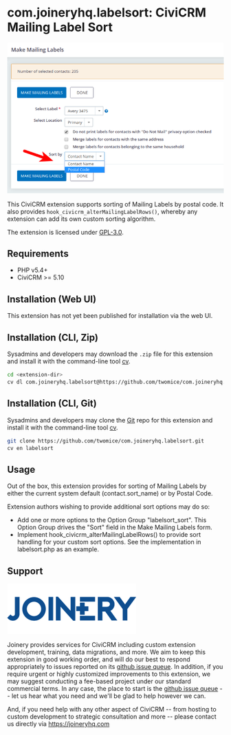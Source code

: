 # com.joineryhq.labelsort: CiviCRM Mailing Label Sort

![Screenshot](/images/labelsort.png)

This CiviCRM extension supports sorting of Mailing Labels by postal code. It also
provides `hook_civicrm_alterMailingLabelRows()`, whereby any extension can
add its own custom sorting algorithm.

The extension is licensed under [GPL-3.0](LICENSE.txt).

## Requirements

* PHP v5.4+
* CiviCRM >= 5.10

## Installation (Web UI)

This extension has not yet been published for installation via the web UI.

## Installation (CLI, Zip)

Sysadmins and developers may download the `.zip` file for this extension and
install it with the command-line tool [cv](https://github.com/civicrm/cv).

```bash
cd <extension-dir>
cv dl com.joineryhq.labelsort@https://github.com/twomice/com.joineryhq.labelsort/archive/master.zip
```

## Installation (CLI, Git)

Sysadmins and developers may clone the [Git](https://en.wikipedia.org/wiki/Git) repo for this extension and
install it with the command-line tool [cv](https://github.com/civicrm/cv).

```bash
git clone https://github.com/twomice/com.joineryhq.labelsort.git
cv en labelsort
```

## Usage

Out of the box, this extension provides for sorting of Mailing Labels by either
the current system default (contact.sort_name) or by Postal Code. 

Extension authors wishing to provide additional sort options may do so:
* Add one or more options to the Option Group "labelsort_sort". This Option 
  Group drives the "Sort" field in the Make Mailing Labels form.
* Implement hook_civicrm_alterMailingLabelRows() to provide sort handling for your
  custom sort options. See the implementation in labelsort.php as an example.

## Support
![screenshot](/images/joinery-logo.png)

Joinery provides services for CiviCRM including custom extension development, training, data migrations, and more. We aim to keep this extension in good working order, and will do our best to respond appropriately to issues reported on its [github issue queue](https://github.com/twomice/com.joineryhq.labelsort/issues). In addition, if you require urgent or highly customized improvements to this extension, we may suggest conducting a fee-based project under our standard commercial terms.  In any case, the place to start is the [github issue queue](https://github.com/twomice/com.joineryhq.labelsort/issues) -- let us hear what you need and we'll be glad to help however we can.

And, if you need help with any other aspect of CiviCRM -- from hosting to custom development to strategic consultation and more -- please contact us directly via https://joineryhq.com